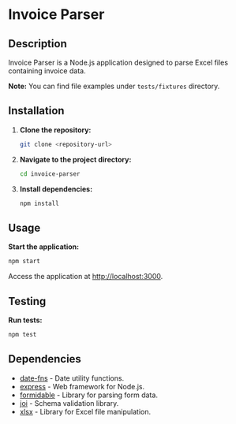 # Invoice Parser

## Description

Invoice Parser is a Node.js application designed to parse Excel files containing invoice data.

**Note:** You can find file examples under `tests/fixtures` directory.

## Installation

1. **Clone the repository:**

    ```bash
    git clone <repository-url>
    ```

2. **Navigate to the project directory:**

    ```bash
    cd invoice-parser
    ```

3. **Install dependencies:**
    ```bash
    npm install
    ```

## Usage

**Start the application:**

```bash
npm start
```

Access the application at [http://localhost:3000](http://localhost:3000).

## Testing

**Run tests:**

```bash
npm test
```

## Dependencies

-   [date-fns](https://github.com/date-fns/date-fns) - Date utility functions.
-   [express](https://github.com/expressjs/express) - Web framework for Node.js.
-   [formidable](https://github.com/node-formidable/formidable) - Library for parsing form data.
-   [joi](https://github.com/sideway/joi) - Schema validation library.
-   [xlsx](https://github.com/SheetJS/sheetjs) - Library for Excel file manipulation.
